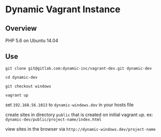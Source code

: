 # Dynamic Vagrant Instance

## Overview

PHP 5.6 on Ubuntu 14.04

## Use

`git clone git@gitlab.com:dynamic-inc/vagrant-dev.git dynamic-dev`

`cd dynamic-dev` 

`git checkout windows`

`vagrant up`

set `192.168.56.1013` to `dynamic-windows.dev` in your hosts file

create sites in directory `public`  that is created on initial vagrant up. ex: `dynamic-dev/public/project-name/index.html`

view sites in the browser via `http://dynamic-windows.dev/project-name`
